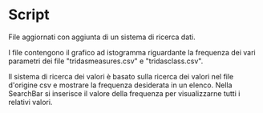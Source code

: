 Script
=======

File aggiornati con aggiunta di un sistema di ricerca dati.

I file contengono il grafico ad istogramma riguardante la frequenza dei vari parametri dei file "tridasmeasures.csv" e "tridasclass.csv".

Il sistema di ricerca dei valori è basato sulla ricerca dei valori nel file d'origine csv e mostrare la frequenza desiderata in un elenco. Nella SearchBar si inserisce il valore della frequenza per visualizzarne tutti i relativi valori.
